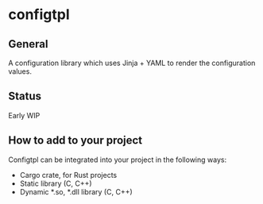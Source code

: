 # configtpl

## General

A configuration library which uses Jinja + YAML to render the configuration values.

## Status

Early WIP

## How to add to your project

Configtpl can be integrated into your project in the following ways:
- Cargo crate, for Rust projects
- Static library (C, C++)
- Dynamic *.so, *.dll library (C, C++)
